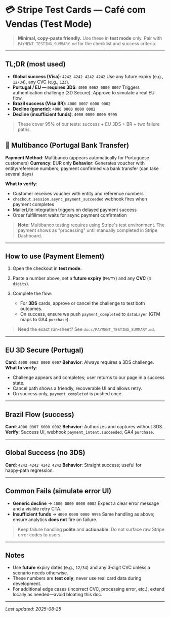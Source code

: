 # 💳 Stripe Test Cards — Café com Vendas (Test Mode)

> **Minimal, copy‑paste friendly.** Use these in **test mode** only. Pair with `PAYMENT_TESTING_SUMMARY.md` for the checklist and success criteria.

---

## TL;DR (most used)

* **Global success (Visa)**: `4242 4242 4242 4242`
  Use any future expiry (e.g., `12/34`), any CVC (e.g., `123`).
* **Portugal / EU — requires 3DS**: `4000 0062 0000 0007`
  Triggers authentication challenge (3D Secure). Approve to simulate a real EU flow.
* **Brazil success (Visa BR)**: `4000 0007 6000 0002`
* **Decline (generic)**: `4000 0000 0000 0002`
* **Decline (insufficient funds)**: `4000 0000 0000 9995`

> These cover 95% of our tests: success + EU 3DS + BR + two failure paths.

## 🏦 Multibanco (Portugal Bank Transfer)

**Payment Method**: Multibanco (appears automatically for Portuguese customers)
**Currency**: EUR only
**Behavior**: Generates voucher with entity/reference numbers; payment confirmed via bank transfer (can take several days)

**What to verify**:
* Customer receives voucher with entity and reference numbers
* `checkout.session.async_payment_succeeded` webhook fires when payment completes
* MailerLite integration triggers on delayed payment success
* Order fulfillment waits for async payment confirmation

> **Note**: Multibanco testing requires using Stripe's test environment. The payment shows as "processing" until manually completed in Stripe Dashboard.

---

## How to use (Payment Element)

1. Open the checkout in **test mode**.
2. Paste a number above, set a **future expiry** (`MM/YY`) and any **CVC** (`3 digits`).
3. Complete the flow:

   * For **3DS** cards, approve or cancel the challenge to test both outcomes.
   * On success, ensure we push `payment_completed` to `dataLayer` (GTM maps to GA4 `purchase`).

> Need the exact run‑sheet? See `docs/PAYMENT_TESTING_SUMMARY.md`.

---

## EU 3D Secure (Portugal)

**Card**: `4000 0062 0000 0007`
**Behavior**: Always requires a 3DS challenge.
**What to verify**:

* Challenge appears and completes; user returns to our page in a success state.
* Cancel path shows a friendly, recoverable UI and allows retry.
* On success only, `payment_completed` is pushed once.

---

## Brazil Flow (success)

**Card**: `4000 0007 6000 0002`
**Behavior**: Authorizes and captures without 3DS.
**Verify**: Success UI, webhook `payment_intent.succeeded`, GA4 `purchase`.

---

## Global Success (no 3DS)

**Card**: `4242 4242 4242 4242`
**Behavior**: Straight success; useful for happy‑path regression.

---

## Common Fails (simulate error UI)

* **Generic decline** → `4000 0000 0000 0002`
  Expect a clear error message and a visible retry CTA.
* **Insufficient funds** → `4000 0000 0000 9995`
  Same handling as above; ensure analytics **does not** fire on failure.

> Keep failure handling **polite** and **actionable**. Do not surface raw Stripe error codes to users.

---

## Notes

* Use **future** expiry dates (e.g., `12/34`) and any 3‑digit CVC unless a scenario needs otherwise.
* These numbers are **test only**; never use real card data during development.
* For additional edge cases (incorrect CVC, processing error, etc.), extend locally as needed—avoid bloating this doc.

---

*Last updated: 2025-08-25*
